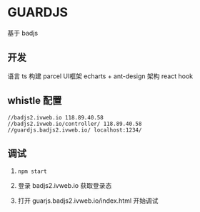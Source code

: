 # GUARDJS
基于 badjs 

## 开发 
语言 ts
构建 parcel
UI框架 echarts + ant-design
架构 react hook 

## whistle 配置
```
//badjs2.ivweb.io 118.89.40.58
//badjs2.ivweb.io/controller/ 118.89.40.58
//guardjs.badjs2.ivweb.io/ localhost:1234/
```

## 调试
1. ``` npm start ```

2. 登录 badjs2.ivweb.io 获取登录态

3. 打开 guarjs.badjs2.ivweb.io/index.html 开始调试


